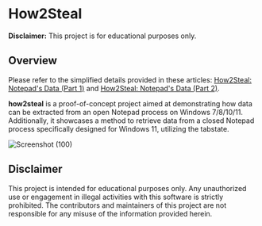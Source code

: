 # How2Steal

**Disclaimer:** This project is for educational purposes only.

## Overview

Please refer to the simplified details provided in these articles: [How2Steal: Notepad's Data (Part 1)](https://medium.com/@hasbi.crypt/how2steal-notepads-data-1-3470ffb5c3a7) and [How2Steal: Notepad's Data (Part 2)](https://medium.com/@hasbi.crypt/how2steal-notepads-data-2-c915febbb643).

**how2steal** is a proof-of-concept project aimed at demonstrating how data can be extracted from an open Notepad process on Windows 7/8/10/11. Additionally, it showcases a method to retrieve data from a closed Notepad process specifically designed for Windows 11, utilizing the tabstate.

![Screenshot (100)](https://github.com/hasbiyama/How2Steal/assets/64126239/a75c200e-051c-47b0-b1bb-62b53caae84d)

## Disclaimer

This project is intended for educational purposes only. Any unauthorized use or engagement in illegal activities with this software is strictly prohibited. The contributors and maintainers of this project are not responsible for any misuse of the information provided herein.
